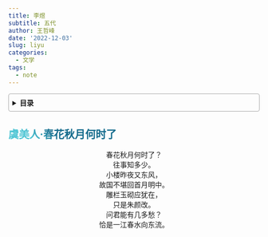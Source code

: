 ```yaml
---
title: 李煜
subtitle: 五代
author: 王哲峰
date: '2022-12-03'
slug: liyu
categories:
  - 文学
tags:
  - note
---
```


<style>
h1 {
    background-color: #2B90B6;
    background-image: linear-gradient(45deg, #4EC5D4 10%, #146b8c 20%);
    background-size: 100%;
    -webkit-background-clip: text;
    -moz-background-clip: text;
    -webkit-text-fill-color: transparent;
    -moz-text-fill-color: transparent;
}
h2 {
    background-color: #2B90B6;
    background-image: linear-gradient(45deg, #4EC5D4 10%, #146b8c 20%);
    background-size: 100%;
    -webkit-background-clip: text;
    -moz-background-clip: text;
    -webkit-text-fill-color: transparent;
    -moz-text-fill-color: transparent;
}
h3 {
    background-color: #2B90B6;
    background-image: linear-gradient(45deg, #4EC5D4 10%, #146b8c 20%);
    background-size: 100%;
    -webkit-background-clip: text;
    -moz-background-clip: text;
    -webkit-text-fill-color: transparent;
    -moz-text-fill-color: transparent;
}
details {
    border: 1px solid #aaa;
    border-radius: 4px;
    padding: .5em .5em 0;
}
summary {
    font-weight: bold;
    margin: -.5em -.5em 0;
    padding: .5em;
}
details[open] {
    padding: .5em;
}
details[open] summary {
    border-bottom: 1px solid #aaa;
    margin-bottom: .5em;
}
</style>

<details><summary>目录</summary><p>

- [虞美人·春花秋月何时了](#虞美人春花秋月何时了)
</p></details><p></p>

## 虞美人·春花秋月何时了

<center>春花秋月何时了？</center>
<center>往事知多少。</center>
<center>小楼昨夜又东风，</center>
<center>故国不堪回首月明中。</center>
<center>雕栏玉砌应犹在，</center>
<center>只是朱颜改。</center>
<center>问君能有几多愁？</center>
<center>恰是一江春水向东流。</center>